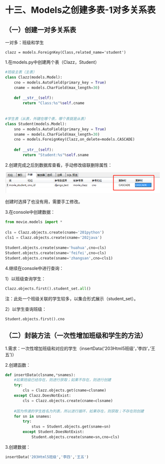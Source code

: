 # 十三、Models之创建多表-1对多关系表
## （一）创建一对多关系表
一对多：班级和学生
```
clazz = models.ForeignKey(Class,related_name='student')
```
1.在models.py中创建两个表（Clazz，Student）
```python
#班级主表（主表）
class Clazz(models.Model):
    cno = models.AutoField(primary_key = True)
    cname = models.CharField(max_length=30)

    def __str__(self):
        return "Class:%s"%self.cname


#学生表（从表，外键在哪个表，哪个表就是从表）
class Student(models.Model):
    sno = models.AutoField(primary_key = True)
    sname = models.CharField(max_length=30)
    cno = models.ForeignKey(Clazz,on_delete=models.CASCADE)

    def __str__(self):
        return "Student:%s"%self.sname
```

2.创建完成之后到数据库查看，手动修改级联删除属性：

![OneToMore](https://github.com/tete1987/picture_resource/blob/master/django/OneToOne.png)

创建时选择了也没有用，需要手工修改。

3.在console中创建数据：
```python
from movie.models import *

cls = Clazz.objects.create(cname='201python')
cls1 = Clazz.objects.create(cname='202java')

Student.objects.create(sname='huahua',cno=cls)
Student.objects.create(sname='feifei',cno=cls)
Student.objects.create(sname='zhangsan',cno=cls1)
```

4.继续在console中进行查询：

1）以班级查询学生：
```python
Clazz.objects.first().student_set.all()
```

注：此处一个班级关联的学生较多，以集合形式展示（student_set）。

2）以学生查询班级：
```python
Student.objects.first().cno
```

## （二）封装方法（一次性增加班级和学生的方法）
1.需求：一次性增加班级和对应的学生（insertData('203Html5班级'，’李四‘，’王五‘)）

2.创建函数：
```python
def insertData(clsname,*snames):
    #如果班级已经存在，则进行获取；如果不存在，则进行创建
    try:
        cls = Clazz.objects.get(cname=clsname)
    except Clazz.DoesNotExist:
        cls = Clazz.objects.create(cname=clsname)
        
    #因为传递的学生姓名为列表，所以进行循环，如果存在，则获取；不存在则创建    
    for sn in snames:
        try:
            stus = Student.objects.get(sname=sn)
        except Student.DoesNotExist:
            Student.objects.create(sname=sn,cno=cls)

```
3.创建数据：
```python
insertData('203Html5班级','李四','王五')
```
